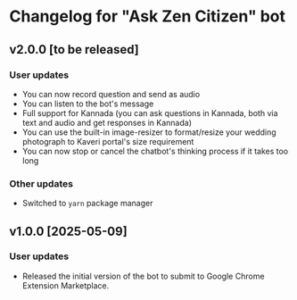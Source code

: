 # Changelog for "Ask Zen Citizen" bot

## v2.0.0 [to be released]

### User updates

- You can now record question and send as audio
- You can listen to the bot's message
- Full support for Kannada (you can ask questions in Kannada, both via text and audio and get responses in Kannada)
- You can use the built-in image-resizer to format/resize your wedding photograph to Kaveri portal's size requirement
- You can now stop or cancel the chatbot's thinking process if it takes too long

### Other updates

- Switched to `yarn` package manager

## v1.0.0 [2025-05-09]

### User updates

- Released the initial version of the bot to submit to Google Chrome Extension Marketplace.
